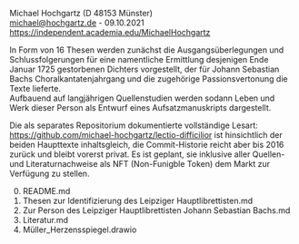 
Michael Hochgartz (D 48153 Münster)  
michael@hochgartz.de - 09.10.2021  
https://independent.academia.edu/MichaelHochgartz  


In Form von 16 Thesen werden zunächst die Ausgangsüberlegungen und Schlussfolgerungen für eine namentliche Ermittlung desjenigen Ende Januar 1725 gestorbenen Dichters vorgestellt, der für Johann Sebastian Bachs Choralkantatenjahrgang und die zugehörige Passionsvertonung die Texte lieferte.  
Aufbauend auf langjährigen Quellenstudien werden sodann Leben und Werk dieser Person als Entwurf eines Aufsatzmanuskripts dargestellt.  

Die als separates Repositorium dokumentierte vollständige Lesart: https://github.com/michael-hochgartz/lectio-difficilior ist hinsichtlich der beiden Haupttexte inhaltsgleich, die Commit-Historie reicht aber bis 2016 zurück und bleibt vorerst privat. Es ist geplant, sie inklusive aller Quellen- und Literaturnachweise als NFT (Non-Funigble Token) dem Markt zur Verfügung zu stellen.  

0. README.md  
1. Thesen zur Identifizierung des Leipziger Hauptlibrettisten.md  
2. Zur Person des Leipziger Hauptlibrettisten Johann Sebastian Bachs.md  
3. Literatur.md  
4. Müller_Herzensspiegel.drawio
